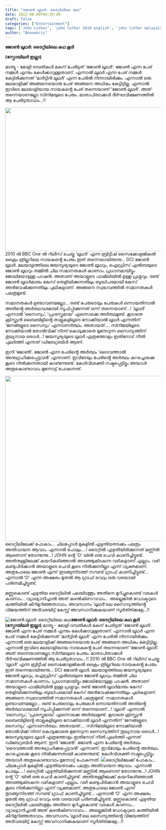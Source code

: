 ```yaml
---
title: "ജോൺ ലൂഥർ: ടൈറ്റിലിലെ കഥ"
date: 2022-08-09T04:35:49
draft: false
categories: ["Entertainment"]
tags: ['John Luther', 'john luther 2010 english', 'john luther malayalam movie']
author: "Beaumaris"
---
```


<strong>ജോൺ ലൂഥർ: ടൈറ്റിലിലെ കഥ കൂടി</strong>

<strong>(സ്പോയിലർ ഇല്ലാ)</strong>

മാത്യു - മോളി ദമ്പതികൾ മകന് പേരിട്ടത് ‘ജോൺ ലൂഥർ‘. ജോൺ എന്ന പേര് നമ്മൾ എന്നും കേൾക്കാറുള്ളതാണ്. എന്നാൽ ലൂഥർ എന്ന പേര് നമ്മൾ കേട്ടിരിക്കുന്നത് ‘മാർട്ടിൻ ലൂഥർ‘ എന്ന പേരിൽ നിന്നായിരിക്കും. എന്നാൽ ഒരു മലയാളിക്ക് അങ്ങനെയൊരു പേര് അങ്ങനെ അധികം കേട്ടിട്ടില്ല. എന്നാൽ ഇവിടെ മലയാളിയായ നായകൻ്റെ പേര് തന്നെയാണ് ‘ജോൺ ലൂഥർ‘. അത് തന്നെയാണല്ലോ സിനിമയുടെ പേരും. മാതാപിതാക്കൾ ദീർഘവീക്ഷണത്തിൽ ആ പേരിട്ടതാവാം...!!

<img class="wp-image-345913 aligncenter" src="https://cdn.boolokam.com/articles/2022/08/fwfwgg.jpg" alt="" width="617" height="463" />2010 ൽ BBC One ൽ റിലീസ് ചെയ്ത ‘ലൂഥർ‘ എന്ന ബ്രിട്ടീഷ് സൈക്കോളജികൽ ക്രൈം ത്രില്ലറിലെ നായകൻ്റെ പേരും ഇത് തന്നെയായിരുന്നു... DCI ജോൺ ലൂഥർ. മലയാളത്തിലെ ജയസൂര്യയുടെ ജോൺ ലൂഥറും, ഐഡ്രിസ് എൽബയുടെ ജോൺ ലൂഥറും തമ്മിൽ ചില സമാനതകൾ കാണാം. പ്രധാനമായിട്ടൂം ജോലിയോടുള്ള പാഷൻ. അതാണ് അയാളുടെ ഫാമിലിയിൽ ഉള്ള പ്രശ്നവും. രണ്ട് ജോൺ ലൂഥർമാരും കേസ് തെളിയിക്കുന്നതിലും ബുദ്ധിപരമായി കേസ് അൻവേഷിക്കുന്നതിലും പുലികളാണ്. അങ്ങനെ സ്വഭാവത്തിൽ സമാനതകൾ പലതുമുണ്ട്.

സമാനതകൾ ഉണ്ടാവണമല്ലോ... രണ്ട് പേരുടെയും പേരുകൾ ഒന്നായതിനാൽ അതിൻ്റെ അർത്ഥവശമായി സൂചിപ്പിക്കുന്നത് ഒന്ന് തന്നെയാണ്...! ‘ലൂഥർ‘ എന്നാൽ ‘സൈന്യം‘, 'പ്രശസ്തമായ‘ എന്നൊക്കെ അർത്ഥമുണ്ട്. കൂടാതെ ക്രിസ്ത്യൻ ബൈബിളിൻ്റെ താളുകളിലൂടെ നോക്കിയാൽ ലൂഥർ എന്നതിന് ‘ജനങ്ങളുടെ സൈന്യം‘ എന്നാണർത്ഥം. അതായത്.... സിനിമയിലൂടെ നോക്കിയാൽ തോൽവിക്ക് നിന്ന് കൊടുക്കാതെ മുന്നേറുന്ന സൈന്യത്തിന് തുല്യനായ ഒരാൾ...! ജയസൂര്യയുടെ ലൂഥർ എത്രത്തോളം ഇതിനോട് നീതി പുലർത്തി എന്നത് ഡിബേറ്റബിൾ ആണ്.

ഇനി ‘ജോൺ‘. ജോൺ എന്ന പേരിൻ്റെ അർത്ഥം ‘ദൈവത്താൽ അനുഗ്രഹിക്കപ്പെട്ടവൻ‘ എന്നാണ്. ഇവിടേയും പേരിൻ്റെ അർത്ഥം കുറച്ചൊക്കെ കൂടെ നിൽക്കുന്നതായി കാണുന്നുണ്ട്. കേൾവിശക്തി നഷ്ടപ്പെട്ടിട്ടൂം അയാൾ അതുകൊണ്ടാവാം മുന്നോട്ട് പോകുന്നത്.

<img class="wp-image-345914 aligncenter" src="https://cdn.boolokam.com/articles/2022/08/JohnLutherstill.webp" alt="" width="889" height="533" />ടൈറ്റിലിലേക്ക് പോകാം... ചിലപ്പോൾ മുകളിൽ എഴുതിയതടക്കം പലതും അതിവായന ആവാം. എന്നാൽ പോലും....! ടൈറ്റിൽ എഴുതിയിരിക്കുന്നത് മണ്ണിൽ ആണെന്ന് തോന്നുന്നു...! JOHN ൻ്റെ 'O' യിൽ ഒരു ചെവി കാണിച്ചിട്ടുണ്ട്. അതിനുള്ളിലേക്ക് കയറികഴിഞ്ഞാൽ അടഞ്ഞുകിടകുന്ന വഴികളാണ് എല്ലാം. വഴി കണ്ടുപിടിക്കാൻ അയാളുടെ ചെവി കൂടെ നിൽക്കുന്നില്ലാ എന്ന് വ്യക്തമാണ്. അതുപോലെ ജോൺ എന്ന് തുടങ്ങുന്നിടത്ത് സൗണ്ട് ഗ്രാഫ് കാണിച്ചിട്ടുണ്ട്... എന്നാൽ ‘O' എന്ന അക്ഷരം മുതൽ ആ ഗ്രാഫ് വെറും ഒരു വരയായി പരിണമിച്ചിട്ടുണ്ട്.

മണ്ണുകൊണ്ട് എഴുതിയ ടൈറ്റിലിൽ പലയിടത്തും അതിനെ മുറിച്ചുകൊണ്ട് വരകൾ കാണാം... വ്യാഖ്യാനിച്ചാൽ അത് കുഴൽകിണറാവാം... അല്ലെങ്കിൽ ഡോക്ടറുടെ കത്തിയിൽ കീറിമുറിഞ്ഞതാവാം. അവസാനം ‘ലൂഥർ‘ലെ സൈന്യത്തിൻ്റെ വിജയത്തിന് അടിവരയിട്ട് കേസ്സ് അവസാനിക്കുകയാണ് സൂർത്ത്ക്കളേ...!!


![ജോൺ ലൂഥർ: ടൈറ്റിലിലെ കഥ](https://cdn.boolokam.com/articles/2022/08/fwfwgg.jpg)**ജോൺ ലൂഥർ: ടൈറ്റിലിലെ കഥ കൂടി** **(സ്പോയിലർ ഇല്ലാ)** മാത്യു - മോളി ദമ്പതികൾ മകന് പേരിട്ടത് ‘ജോൺ ലൂഥർ‘. ജോൺ എന്ന പേര് നമ്മൾ എന്നും കേൾക്കാറുള്ളതാണ്. എന്നാൽ ലൂഥർ എന്ന പേര് നമ്മൾ കേട്ടിരിക്കുന്നത് ‘മാർട്ടിൻ ലൂഥർ‘ എന്ന പേരിൽ നിന്നായിരിക്കും. എന്നാൽ ഒരു മലയാളിക്ക് അങ്ങനെയൊരു പേര് അങ്ങനെ അധികം കേട്ടിട്ടില്ല. എന്നാൽ ഇവിടെ മലയാളിയായ നായകൻ്റെ പേര് തന്നെയാണ് ‘ജോൺ ലൂഥർ‘. അത് തന്നെയാണല്ലോ സിനിമയുടെ പേരും. മാതാപിതാക്കൾ ദീർഘവീക്ഷണത്തിൽ ആ പേരിട്ടതാവാം...!! 2010 ൽ BBC One ൽ റിലീസ് ചെയ്ത ‘ലൂഥർ‘ എന്ന ബ്രിട്ടീഷ് സൈക്കോളജികൽ ക്രൈം ത്രില്ലറിലെ നായകൻ്റെ പേരും ഇത് തന്നെയായിരുന്നു... DCI ജോൺ ലൂഥർ. മലയാളത്തിലെ ജയസൂര്യയുടെ ജോൺ ലൂഥറും, ഐഡ്രിസ് എൽബയുടെ ജോൺ ലൂഥറും തമ്മിൽ ചില സമാനതകൾ കാണാം. പ്രധാനമായിട്ടൂം ജോലിയോടുള്ള പാഷൻ. അതാണ് അയാളുടെ ഫാമിലിയിൽ ഉള്ള പ്രശ്നവും. രണ്ട് ജോൺ ലൂഥർമാരും കേസ് തെളിയിക്കുന്നതിലും ബുദ്ധിപരമായി കേസ് അൻവേഷിക്കുന്നതിലും പുലികളാണ്. അങ്ങനെ സ്വഭാവത്തിൽ സമാനതകൾ പലതുമുണ്ട്. സമാനതകൾ ഉണ്ടാവണമല്ലോ... രണ്ട് പേരുടെയും പേരുകൾ ഒന്നായതിനാൽ അതിൻ്റെ അർത്ഥവശമായി സൂചിപ്പിക്കുന്നത് ഒന്ന് തന്നെയാണ്...! ‘ലൂഥർ‘ എന്നാൽ ‘സൈന്യം‘, 'പ്രശസ്തമായ‘ എന്നൊക്കെ അർത്ഥമുണ്ട്. കൂടാതെ ക്രിസ്ത്യൻ ബൈബിളിൻ്റെ താളുകളിലൂടെ നോക്കിയാൽ ലൂഥർ എന്നതിന് ‘ജനങ്ങളുടെ സൈന്യം‘ എന്നാണർത്ഥം. അതായത്.... സിനിമയിലൂടെ നോക്കിയാൽ തോൽവിക്ക് നിന്ന് കൊടുക്കാതെ മുന്നേറുന്ന സൈന്യത്തിന് തുല്യനായ ഒരാൾ...! ജയസൂര്യയുടെ ലൂഥർ എത്രത്തോളം ഇതിനോട് നീതി പുലർത്തി എന്നത് ഡിബേറ്റബിൾ ആണ്. ഇനി ‘ജോൺ‘. ജോൺ എന്ന പേരിൻ്റെ അർത്ഥം ‘ദൈവത്താൽ അനുഗ്രഹിക്കപ്പെട്ടവൻ‘ എന്നാണ്. ഇവിടേയും പേരിൻ്റെ അർത്ഥം കുറച്ചൊക്കെ കൂടെ നിൽക്കുന്നതായി കാണുന്നുണ്ട്. കേൾവിശക്തി നഷ്ടപ്പെട്ടിട്ടൂം അയാൾ അതുകൊണ്ടാവാം മുന്നോട്ട് പോകുന്നത്. ![](https://cdn.boolokam.com/articles/2022/08/JohnLutherstill.webp)ടൈറ്റിലിലേക്ക് പോകാം... ചിലപ്പോൾ മുകളിൽ എഴുതിയതടക്കം പലതും അതിവായന ആവാം. എന്നാൽ പോലും....! ടൈറ്റിൽ എഴുതിയിരിക്കുന്നത് മണ്ണിൽ ആണെന്ന് തോന്നുന്നു...! JOHN ൻ്റെ 'O' യിൽ ഒരു ചെവി കാണിച്ചിട്ടുണ്ട്. അതിനുള്ളിലേക്ക് കയറികഴിഞ്ഞാൽ അടഞ്ഞുകിടകുന്ന വഴികളാണ് എല്ലാം. വഴി കണ്ടുപിടിക്കാൻ അയാളുടെ ചെവി കൂടെ നിൽക്കുന്നില്ലാ എന്ന് വ്യക്തമാണ്. അതുപോലെ ജോൺ എന്ന് തുടങ്ങുന്നിടത്ത് സൗണ്ട് ഗ്രാഫ് കാണിച്ചിട്ടുണ്ട്... എന്നാൽ ‘O' എന്ന അക്ഷരം മുതൽ ആ ഗ്രാഫ് വെറും ഒരു വരയായി പരിണമിച്ചിട്ടുണ്ട്. മണ്ണുകൊണ്ട് എഴുതിയ ടൈറ്റിലിൽ പലയിടത്തും അതിനെ മുറിച്ചുകൊണ്ട് വരകൾ കാണാം... വ്യാഖ്യാനിച്ചാൽ അത് കുഴൽകിണറാവാം... അല്ലെങ്കിൽ ഡോക്ടറുടെ കത്തിയിൽ കീറിമുറിഞ്ഞതാവാം. അവസാനം ‘ലൂഥർ‘ലെ സൈന്യത്തിൻ്റെ വിജയത്തിന് അടിവരയിട്ട് കേസ്സ് അവസാനിക്കുകയാണ് സൂർത്ത്ക്കളേ...!!
